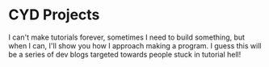 # CYD Projects

I can't make tutorials forever, sometimes I need to build something, but when I can, I'll show you how I approach making a program. I guess this will be a series of dev blogs targeted towards people stuck in tutorial hell!